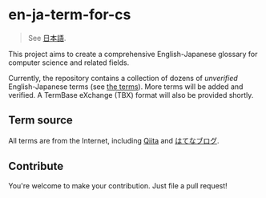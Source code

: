 # en-ja-term-for-cs

> See [日本語](README-jp.md).

This project aims to create a comprehensive English-Japanese glossary for computer science and related fields.

Currently, the repository contains a collection of dozens of *unverified* English-Japanese terms (see [the terms](src/en-ja-terms.md)). More terms will be added and verified. A TermBase eXchange (TBX) format will also be provided shortly.

## Term source

All terms are from the Internet, including [Qiita](https://qiita.com/) and [はてなブログ](https://hatenablog.com/).

## Contribute

You're welcome to make your contribution. Just file a pull request!
